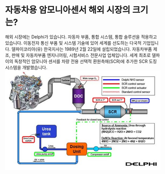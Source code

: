# 자동차용 암모니아센서 해외 시장의 크기는?

해외 시장에는 Delphi가 있습니다.
자동차 부품, 통합 시스템, 통합 솔루션을 적용하고 있습니다. 이동전자 통신 부품 및 시스템 기술에 있어 세계를 선도하는 다국적 기업입니다. 델파이코리아(유) 한국지사는 1989년 2월 22일에 설립되었습니다. 자동차부품 제조, 판매 및 자동차부품 엔지니어링, 시험서비스 전문사업 업체입니다.
세계 최초로 델파이의 독창적인 암모니아 센서를 차량 전용 선택적 환원촉매(SCR)에 추가한 SCR 도징 시스템을 개발했습니다.
![](./images/자동차용암모니아센서_Q12_1_1.PNG)